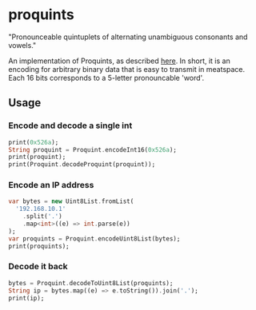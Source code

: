 # proquints
"Pronounceable quintuplets of alternating unambiguous consonants and vowels."

An implementation of Proquints, as described [here](https://arxiv.org/0901.4016). In short, it is an encoding for arbitrary binary data that is easy to transmit in meatspace. Each 16 bits corresponds to a 5-letter pronouncable 'word'.

## Usage

### Encode and decode a single int
```dart
print(0x526a);
String proquint = Proquint.encodeInt16(0x526a);
print(proquint);
print(Proquint.decodeProquint(proquint));
```

### Encode an IP address
```dart
var bytes = new Uint8List.fromList(
  '192.168.10.1'
    .split('.')
    .map<int>((e) => int.parse(e))
);
var proquints = Proquint.encodeUint8List(bytes);
print(proquints);
```

### Decode it back
```dart
bytes = Proquint.decodeToUint8List(proquints);
String ip = bytes.map((e) => e.toString()).join('.');
print(ip);
```
